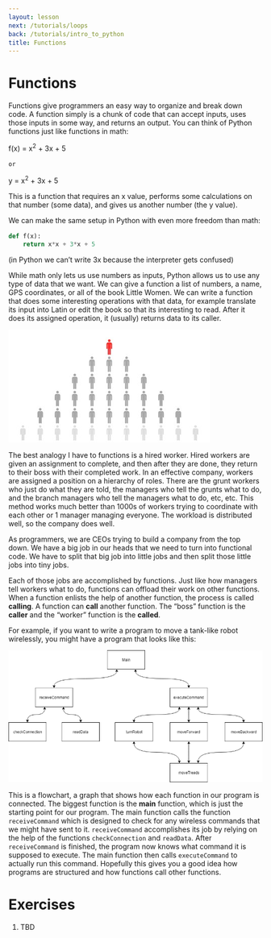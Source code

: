 ```yaml
---
layout: lesson
next: /tutorials/loops
back: /tutorials/intro_to_python
title: Functions
---
```


# Functions

Functions give programmers an easy way to organize and break down code. A function simply is a chunk of code that can accept inputs, uses those inputs in some way, and returns an output. You can think of Python functions just like functions in math:


f(x) = x<sup>2</sup> + 3x + 5

	or

y = x<sup>2</sup> + 3x + 5

	
This is a function that requires an x value, performs some calculations on that number (some data), and gives us another number (the y value).

We can make the same setup in Python with even more freedom than math:

```python
def f(x):
	return x*x + 3*x + 5
```
	
(in Python we can’t write 3x because the interpreter gets confused)

While math only lets us use numbers as inputs, Python allows us to use any type of data that we want. We can give a function a list of numbers, a name, GPS coordinates, or all of the book Little Women. We can write a function that does some interesting operations with that data, for example translate its input into Latin or edit the book so that its interesting to read. After it does its assigned operation, it (usually) returns data to its caller.

![Hierarchy](imgs/hierarchy_of_people.jpg)

The best analogy I have to functions is a hired worker. Hired workers are given an assignment to complete, and then after they are done, they return to their boss with their completed work. In an effective company, workers are assigned a position on a hierarchy of roles. There are the grunt workers who just do what they are told, the managers who tell the grunts what to do, and the branch managers who tell the managers what to do, etc, etc. This method works much better than 1000s of workers trying to coordinate with each other or 1 manager managing everyone. The workload is distributed well, so the company does well. 

As programmers, we are CEOs trying to build a company from the top down. We have a big job in our heads that we need to turn into functional code. We have to split that big job into little jobs and then split those little jobs into tiny jobs. 

Each of those jobs are accomplished by functions. Just like how managers tell workers what to do, functions can offload their work on other functions. When a function enlists the help of another function, the process is called **calling**. A function can **call** another function. The “boss” function is the **caller** and the “worker” function is the **called**. 

For example, if you want to write a program to move a tank-like robot wirelessly, you might have a program that looks like this:

![Flowchart](imgs/flowchart_example1.png)

This is a flowchart, a graph that shows how each function in our program is connected. The biggest function is the **main** function, which is just the starting point for our program. The main function calls the function `receiveCommand` which is designed to check for any wireless commands that we might have sent to it. `receiveCommand` accomplishes its job by relying on the help of the functions `checkConnection` and `readData`. After `receiveCommand` is finished, the program now knows what command it is supposed to execute. The main function then calls `executeCommand` to actually run this command. Hopefully this gives you a good idea how programs are structured and how functions call other functions. 

# Exercises

1. TBD
